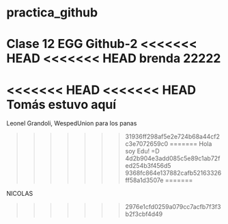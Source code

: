 # practica_github
Clase 12 EGG Github-2
<<<<<<< HEAD
<<<<<<< HEAD
brenda 22222
=======
<<<<<<< HEAD
<<<<<<< HEAD
Tomás estuvo aquí
=======
Leonel Grandoli, WespedUnion para los panas
>>>>>>> 31936ff298af5e2e724b68a44cf2c3e7072659c0
=======
Hola soy Edu! =D
>>>>>>> 4d2b904e3add085c5e89c1ab72fed254b3f456d5
>>>>>>> 9368fc864e137882cafb52163326ff58a1d3507e
=======

NICOLAS
>>>>>>> 2976e1cfd0259a079cc7acfb7f3f3b2f3cbf4d49
